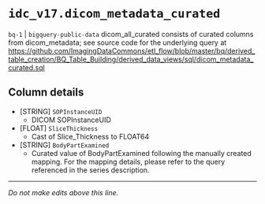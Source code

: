 # `idc_v17.dicom_metadata_curated`
`bq-1` | `bigquery-public-data`
dicom_all_curated consists of curated columns from dicom_metadata; see source code for the underlying query at https://github.com/ImagingDataCommons/etl_flow/blob/master/bq/derived_table_creation/BQ_Table_Building/derived_data_views/sql/dicom_metadata_curated.sql

## Column details
* [STRING]    `SOPInstanceUID`
  - DICOM SOPInstanceUID
* [FLOAT]     `SliceThickness`
  - Cast of Slice_Thickness to FLOAT64
* [STRING]    `BodyPartExamined`
  - Curated value of BodyPartExamined following the manually created mapping. For the mapping details, please refer to the query referenced in the series description.

-------------------------------------------------------------------------------
*Do not make edits above this line.*
